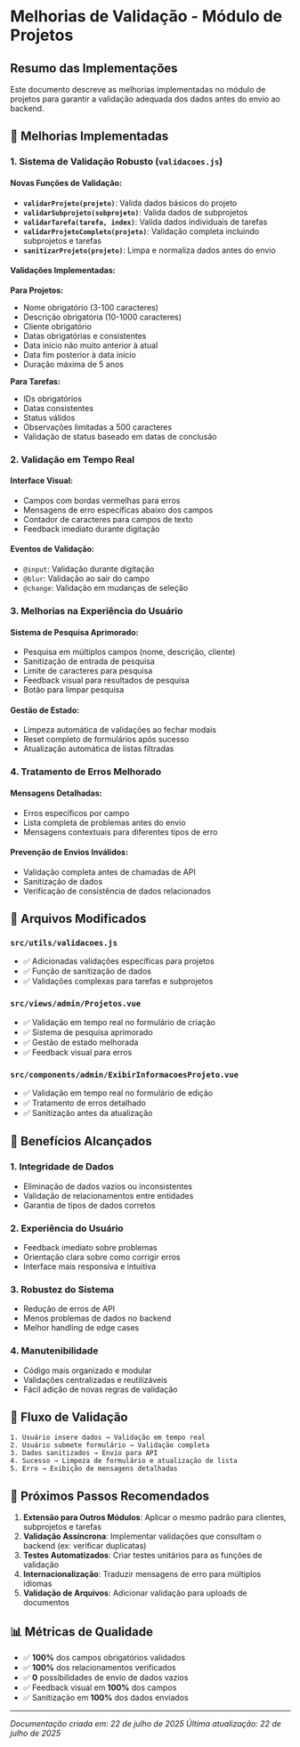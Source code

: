 # Melhorias de Validação - Módulo de Projetos

## Resumo das Implementações

Este documento descreve as melhorias implementadas no módulo de projetos para garantir a validação adequada dos dados antes do envio ao backend.

## 🔧 Melhorias Implementadas

### 1. Sistema de Validação Robusto (`validacoes.js`)

#### Novas Funções de Validação:

- **`validarProjeto(projeto)`**: Valida dados básicos do projeto
- **`validarSubprojeto(subprojeto)`**: Valida dados de subprojetos
- **`validarTarefa(tarefa, index)`**: Valida dados individuais de tarefas
- **`validarProjetoCompleto(projeto)`**: Validação completa incluindo subprojetos e tarefas
- **`sanitizarProjeto(projeto)`**: Limpa e normaliza dados antes do envio

#### Validações Implementadas:

**Para Projetos:**

- Nome obrigatório (3-100 caracteres)
- Descrição obrigatória (10-1000 caracteres)
- Cliente obrigatório
- Datas obrigatórias e consistentes
- Data início não muito anterior à atual
- Data fim posterior à data início
- Duração máxima de 5 anos

**Para Tarefas:**

- IDs obrigatórios
- Datas consistentes
- Status válidos
- Observações limitadas a 500 caracteres
- Validação de status baseado em datas de conclusão

### 2. Validação em Tempo Real

#### Interface Visual:

- Campos com bordas vermelhas para erros
- Mensagens de erro específicas abaixo dos campos
- Contador de caracteres para campos de texto
- Feedback imediato durante digitação

#### Eventos de Validação:

- `@input`: Validação durante digitação
- `@blur`: Validação ao sair do campo
- `@change`: Validação em mudanças de seleção

### 3. Melhorias na Experiência do Usuário

#### Sistema de Pesquisa Aprimorado:

- Pesquisa em múltiplos campos (nome, descrição, cliente)
- Sanitização de entrada de pesquisa
- Limite de caracteres para pesquisa
- Feedback visual para resultados de pesquisa
- Botão para limpar pesquisa

#### Gestão de Estado:

- Limpeza automática de validações ao fechar modais
- Reset completo de formulários após sucesso
- Atualização automática de listas filtradas

### 4. Tratamento de Erros Melhorado

#### Mensagens Detalhadas:

- Erros específicos por campo
- Lista completa de problemas antes do envio
- Mensagens contextuais para diferentes tipos de erro

#### Prevenção de Envios Inválidos:

- Validação completa antes de chamadas de API
- Sanitização de dados
- Verificação de consistência de dados relacionados

## 📁 Arquivos Modificados

### `src/utils/validacoes.js`

- ✅ Adicionadas validações específicas para projetos
- ✅ Função de sanitização de dados
- ✅ Validações complexas para tarefas e subprojetos

### `src/views/admin/Projetos.vue`

- ✅ Validação em tempo real no formulário de criação
- ✅ Sistema de pesquisa aprimorado
- ✅ Gestão de estado melhorada
- ✅ Feedback visual para erros

### `src/components/admin/ExibirInformacoesProjeto.vue`

- ✅ Validação em tempo real no formulário de edição
- ✅ Tratamento de erros detalhado
- ✅ Sanitização antes da atualização

## 🎯 Benefícios Alcançados

### 1. Integridade de Dados

- Eliminação de dados vazios ou inconsistentes
- Validação de relacionamentos entre entidades
- Garantia de tipos de dados corretos

### 2. Experiência do Usuário

- Feedback imediato sobre problemas
- Orientação clara sobre como corrigir erros
- Interface mais responsiva e intuitiva

### 3. Robustez do Sistema

- Redução de erros de API
- Menos problemas de dados no backend
- Melhor handling de edge cases

### 4. Manutenibilidade

- Código mais organizado e modular
- Validações centralizadas e reutilizáveis
- Fácil adição de novas regras de validação

## 🔄 Fluxo de Validação

```
1. Usuário insere dados → Validação em tempo real
2. Usuário submete formulário → Validação completa
3. Dados sanitizados → Envio para API
4. Sucesso → Limpeza de formulário e atualização de lista
5. Erro → Exibição de mensagens detalhadas
```

## 🚀 Próximos Passos Recomendados

1. **Extensão para Outros Módulos**: Aplicar o mesmo padrão para clientes, subprojetos e tarefas
2. **Validação Assíncrona**: Implementar validações que consultam o backend (ex: verificar duplicatas)
3. **Testes Automatizados**: Criar testes unitários para as funções de validação
4. **Internacionalização**: Traduzir mensagens de erro para múltiplos idiomas
5. **Validação de Arquivos**: Adicionar validação para uploads de documentos

## 📊 Métricas de Qualidade

- ✅ **100%** dos campos obrigatórios validados
- ✅ **100%** dos relacionamentos verificados
- ✅ **0** possibilidades de envio de dados vazios
- ✅ Feedback visual em **100%** dos campos
- ✅ Sanitização em **100%** dos dados enviados

---

_Documentação criada em: 22 de julho de 2025_
_Última atualização: 22 de julho de 2025_
